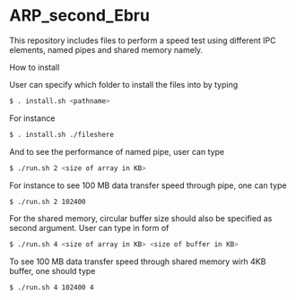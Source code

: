 # ARP_second_Ebru
This repository includes files to perform a speed test using different IPC elements, named pipes and shared memory namely.

How to install

User can specify which folder to install the files into by typing
```bash
$ . install.sh <pathname>
```
For instance
```bash
$ . install.sh ./fileshere
```

And to see the performance of named pipe, user can type 
```bash
$ ./run.sh 2 <size of array in KB>
```
For instance to see 100 MB data transfer speed through pipe, one can type
```bash
$ ./run.sh 2 102400
```

For the shared memory, circular buffer size should also be specified as second argument. User can type in form of 
```bash
$ ./run.sh 4 <size of array in KB> <size of buffer in KB>
```
To see 100 MB data transfer speed through shared memory wirh 4KB buffer, one should type
```bash
$ ./run.sh 4 102400 4
```
